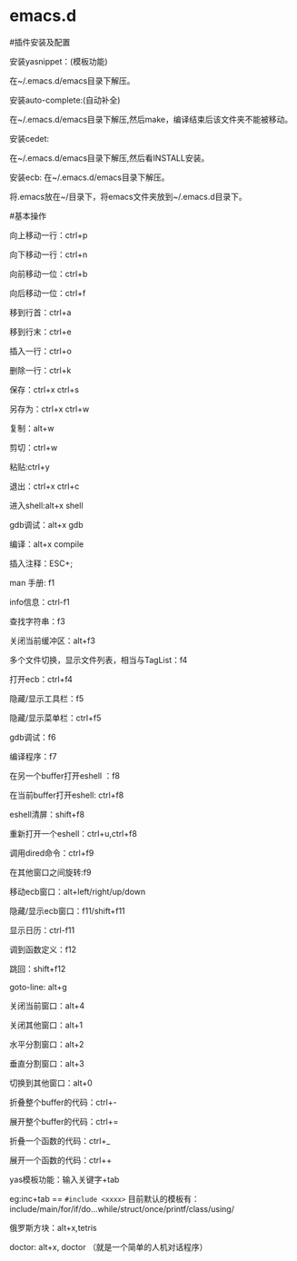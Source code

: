 emacs.d
=======
#插件安装及配置

安装yasnippet：(模板功能)

在~/.emacs.d/emacs目录下解压。

安装auto-complete:(自动补全)

在~/.emacs.d/emacs目录下解压,然后make，编译结束后该文件夹不能被移动。

安装cedet:

在~/.emacs.d/emacs目录下解压,然后看INSTALL安装。

安装ecb:
在~/.emacs.d/emacs目录下解压。

将.emacs放在~/目录下，将emacs文件夹放到~/.emacs.d目录下。


#基本操作

向上移动一行：ctrl+p

向下移动一行：ctrl+n

向前移动一位：ctrl+b

向后移动一位：ctrl+f

移到行首：ctrl+a

移到行末：ctrl+e

插入一行：ctrl+o

删除一行：ctrl+k

保存：ctrl+x ctrl+s

另存为：ctrl+x ctrl+w

复制：alt+w

剪切：ctrl+w

粘贴:ctrl+y

退出：ctrl+x ctrl+c

进入shell:alt+x  shell

gdb调试：alt+x   gdb

编译：alt+x   compile

插入注释：ESC+;

man 手册: f1

info信息：ctrl-f1

查找字符串：f3

关闭当前缓冲区：alt+f3

多个文件切换，显示文件列表，相当与TagList：f4

打开ecb：ctrl+f4

隐藏/显示工具栏：f5

隐藏/显示菜单栏：ctrl+f5

gdb调试：f6

编译程序：f7

在另一个buffer打开eshell ：f8

在当前buffer打开eshell:  ctrl+f8

eshell清屏：shift+f8

重新打开一个eshell：ctrl+u,ctrl+f8

调用dired命令：ctrl+f9

在其他窗口之间旋转:f9

移动ecb窗口：alt+left/right/up/down

隐藏/显示ecb窗口：f11/shift+f11

显示日历：ctrl-f11

调到函数定义：f12

跳回：shift+f12

goto-line: alt+g

关闭当前窗口：alt+4

关闭其他窗口：alt+1

水平分割窗口：alt+2

垂直分割窗口：alt+3

切换到其他窗口：alt+0

折叠整个buffer的代码：ctrl+-

展开整个buffer的代码：ctrl+=

折叠一个函数的代码：ctrl+_

展开一个函数的代码：ctrl++

yas模板功能：输入关键字+tab

eg:inc+tab  ==  `#include <xxxx>`
目前默认的模板有：include/main/for/if/do...while/struct/once/printf/class/using/

俄罗斯方块：alt+x,tetris

doctor: alt+x, doctor  （就是一个简单的人机对话程序）